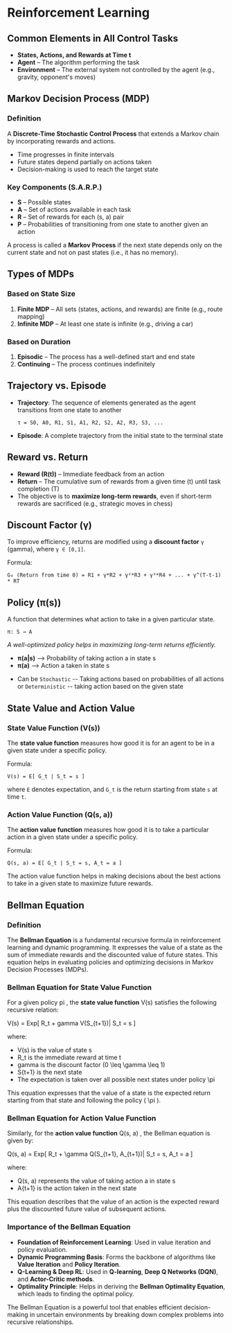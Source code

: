 # Reinforcement Learning

## Common Elements in All Control Tasks

- **States, Actions, and Rewards at Time t**
- **Agent** – The algorithm performing the task
- **Environment** – The external system not controlled by the agent (e.g., gravity, opponent's moves)

## Markov Decision Process (MDP)

### Definition

A **Discrete-Time Stochastic Control Process** that extends a Markov chain by incorporating rewards and actions.

- Time progresses in finite intervals
- Future states depend partially on actions taken
- Decision-making is used to reach the target state

### Key Components (S.A.R.P.)

- **S** – Possible states
- **A** – Set of actions available in each task
- **R** – Set of rewards for each (s, a) pair
- **P** – Probabilities of transitioning from one state to another given an action

A process is called a **Markov Process** if the next state depends only on the current state and not on past states (i.e., it has no memory).

## Types of MDPs

### Based on State Size

1. **Finite MDP** – All sets (states, actions, and rewards) are finite (e.g., route mapping)
2. **Infinite MDP** – At least one state is infinite (e.g., driving a car)

### Based on Duration

1. **Episodic** – The process has a well-defined start and end state
2. **Continuing** – The process continues indefinitely

## Trajectory vs. Episode

- **Trajectory**: The sequence of elements generated as the agent transitions from one state to another

  `τ = S0, A0, R1, S1, A1, R2, S2, A2, R3, S3, ...`

- **Episode**: A complete trajectory from the initial state to the terminal state

## Reward vs. Return

- **Reward (R(t))** – Immediate feedback from an action
- **Return** – The cumulative sum of rewards from a given time (t) until task completion (T)
- The objective is to **maximize long-term rewards**, even if short-term rewards are sacrificed (e.g., strategic moves in chess)

## Discount Factor (γ)

To improve efficiency, returns are modified using a **discount factor** `γ` (gamma), where `γ ∈ [0,1]`.

Formula:

`G₀ (Return from time 0) = R1 + γ*R2 + γ²*R3 + γ³*R4 + ... + γ^(T-t-1) * RT`

## Policy (π(s))

A function that determines what action to take in a given particular state.

`π: S → A`

_A well-optimized policy helps in maximizing long-term returns efficiently._

- **π(a|s)** --> Probability of taking action a in state s
- **π(a)** --> Action a taken in state s

* Can be `Stochastic` -- Taking actions based on probabilities of all actions or `Deterministic` -- taking action based on the given state

## State Value and Action Value

### State Value Function (V(s))

The **state value function** measures how good it is for an agent to be in a given state under a specific policy.

Formula:

`V(s) = E[ G_t | S_t = s ]`

where `E` denotes expectation, and `G_t` is the return starting from state `s` at time `t`.

### Action Value Function (Q(s, a))

The **action value function** measures how good it is to take a particular action in a given state under a specific policy.

Formula:

`Q(s, a) = E[ G_t | S_t = s, A_t = a ]`

The action value function helps in making decisions about the best actions to take in a given state to maximize future rewards.

## Bellman Equation

### Definition

The **Bellman Equation** is a fundamental recursive formula in reinforcement learning and dynamic programming. It expresses the value of a state as the sum of immediate rewards and the discounted value of future states. This equation helps in evaluating policies and optimizing decisions in Markov Decision Processes (MDPs).

### Bellman Equation for State Value Function

For a given policy pi , the **state value function** V(s) satisfies the following recursive relation:

V(s) = Exp[ R_t + gamma V(S_{t+1})| S_t = s ]

where:

- V(s) is the value of state s
- R_t is the immediate reward at time t
- gamma is the discount factor (0 \leq \gamma \leq 1)
- S{t+1} is the next state
- The expectation is taken over all possible next states under policy \pi

This equation expresses that the value of a state is the expected return starting from that state and following the policy \( \pi \).

### Bellman Equation for Action Value Function

Similarly, for the **action value function** Q(s, a) , the Bellman equation is given by:

Q(s, a) = Exp[ R_t + \gamma Q(S_{t+1}, A\_{t+1})| S_t = s, A_t = a ]

where:

- Q(s, a) represents the value of taking action a in state s
- A{t+1} is the action taken in the next state

This equation describes that the value of an action is the expected reward plus the discounted future value of subsequent actions.

### Importance of the Bellman Equation

- **Foundation of Reinforcement Learning**: Used in value iteration and policy evaluation.
- **Dynamic Programming Basis**: Forms the backbone of algorithms like **Value Iteration** and **Policy Iteration**.
- **Q-Learning & Deep RL**: Used in **Q-learning**, **Deep Q Networks (DQN)**, and **Actor-Critic methods**.
- **Optimality Principle**: Helps in deriving the **Bellman Optimality Equation**, which leads to finding the optimal policy.

The Bellman Equation is a powerful tool that enables efficient decision-making in uncertain environments by breaking down complex problems into recursive relationships.
